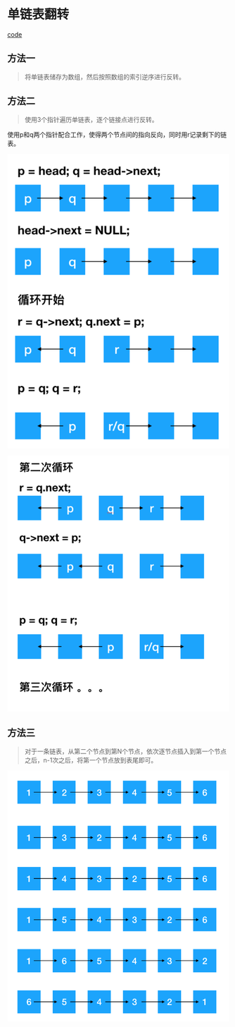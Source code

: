 # 单链表翻转

[code](./single_linked_list_reverse.go)

## 方法一

> 将单链表储存为数组，然后按照数组的索引逆序进行反转。

## 方法二

> 使用3个指针遍历单链表，逐个链接点进行反转。

使用p和q两个指针配合工作，使得两个节点间的指向反向，同时用r记录剩下的链表。

![](./../../images/single_linked_list_reverse1.png)

![](./../../images/single_linked_list_reverse2.png)

## 方法三

> 对于一条链表，从第二个节点到第N个节点，依次逐节点插入到第一个节点之后，n-1次之后，将第一个节点放到表尾即可。

![](./../../images/single_linked_list_reverse3.png)
